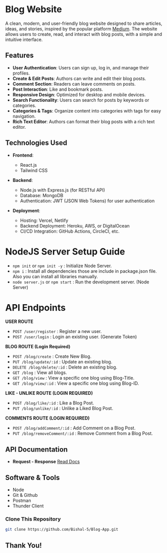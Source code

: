 # Blog Website

A clean, modern, and user-friendly blog website designed to share articles, ideas, and stories, inspired by the popular platform [Medium](https://medium.com/). The website allows users to create, read, and interact with blog posts, with a simple and intuitive interface.

## Features

- **User Authentication**: Users can sign up, log in, and manage their profiles.
- **Create & Edit Posts**: Authors can write and edit their blog posts.
- **Comment Section**: Readers can leave comments on posts.
- **Post Interaction**: Like and bookmark posts.
- **Responsive Design**: Optimized for desktop and mobile devices.
- **Search Functionality**: Users can search for posts by keywords or categories.
- **Categories & Tags**: Organize content into categories with tags for easy navigation.
- **Rich Text Editor**: Authors can format their blog posts with a rich text editor.

## Technologies Used

- **Frontend**:
  - React.js 
  - Tailwind CSS 

- **Backend**:
  - Node.js with Express.js (for RESTful API)
  - Database: MongoDB 
  - Authentication: JWT (JSON Web Tokens) for user authentication

- **Deployment**:
  - Hosting: Vercel, Netlify
  - Backend Deployment: Heroku, AWS, or DigitalOcean
  - CI/CD Integration: GitHub Actions, CircleCI, etc.
 
# NodeJS Server Setup Guide

- `npm init` or `npm init -y` : Initialize Node Server.
- `npm i` : Install all dependencies those are include in package.json file. Also you can install all libraries manually.
- `node server.js` or `npm start` : Run the development server. (Node Server)

# API Endpoints

**USER ROUTE**
- `POST /user/register` : Register a new user.
- `POST /user/login` : Login an existing user. (Generate Token)

**BLOG ROUTE (Login Required)**
- `POST /blog/create` : Create New Blog.
- `PUT /blog/update/:id` : Update an existing blog.
- `DELETE /blog/delete/:id` : Delete an existing blog.
- `GET /blog` : View all blogs.
- `GET /blog/view` : View a specific one blog using Blog-Title.
- `GET /blog/view/:id` : View a specific one blog using Blog-ID.

**LIKE - UNLIKE ROUTE (LOGIN REQUIRED)**
- `POST /blog/like/:id` : Like a Blog Post.
- `PUT /blog/unlike/:id` : Unlike a Liked Blog Post.

**COMMENTS ROUTE (LOGIN REQUIRED)**
- `POST /blog/addComment/:id` : Add Comment on a Blog Post.
- `PUT /blog/removeComment/:id` : Remove Comment from a Blog Post.

## API Documentation
- **Request - Response**
  [Read Docs](https://docs.google.com/document/d/1mVF_syyMn2uXsXeGTygyzUGr4nrh5jqIVnBw7ThfB3M/edit?usp=drive_link)

## Software & Tools
- Node
- Git & Github
- Postman
- Thunder Client

### Clone This Repository
```bash
git clone https://github.com/Bishal-5/Blog-App.git
```
## Thank You!